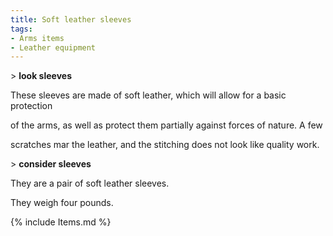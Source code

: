 ```yaml
---
title: Soft leather sleeves
tags:
- Arms items
- Leather equipment
---
```


\> **look sleeves**

These sleeves are made of soft leather, which will allow for a basic
protection

of the arms, as well as protect them partially against forces of nature.
A few

scratches mar the leather, and the stitching does not look like quality
work.

\> **consider sleeves**

They are a pair of soft leather sleeves.

They weigh four pounds.

{% include Items.md %}
